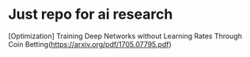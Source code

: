 # Just repo for ai research
[Optimization]
Training Deep Networks without Learning Rates Through Coin Betting(https://arxiv.org/pdf/1705.07795.pdf)
